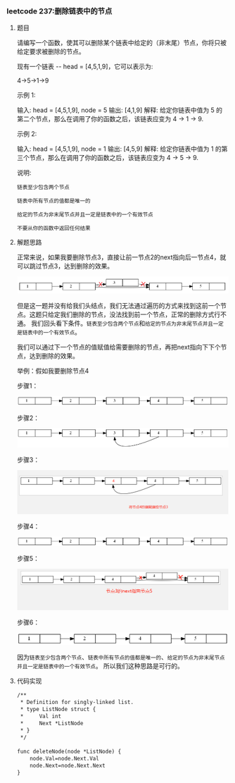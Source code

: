 ### leetcode 237:删除链表中的节点

1. 题目

    请编写一个函数，使其可以删除某个链表中给定的（非末尾）节点，你将只被给定要求被删除的节点。
    
    现有一个链表 -- head = [4,5,1,9]，它可以表示为:
    
    4->5->1->9

    示例 1:
    
    输入: head = [4,5,1,9], node = 5
    输出: [4,1,9]
    解释: 给定你链表中值为 5 的第二个节点，那么在调用了你的函数之后，该链表应变为 4 -> 1 -> 9.
    
    示例 2:
    
    输入: head = [4,5,1,9], node = 1
    输出: [4,5,9]
    解释: 给定你链表中值为 1 的第三个节点，那么在调用了你的函数之后，该链表应变为 4 -> 5 -> 9.
    
    说明:
    
    ```链表至少包含两个节点```
    
    ```链表中所有节点的值都是唯一的```
    
    ```给定的节点为非末尾节点并且一定是链表中的一个有效节点```
    
    ```不要从你的函数中返回任何结果```

2. 解题思路
    
   正常来说，如果我要删除节点3，直接让前一节点2的next指向后一节点4，就可以跳过节点3，达到删除的效果。   
   
   ![avatar](/01-linklist/images/1.jpg)
   
   但是这一题并没有给我们头结点，我们无法通过遍历的方式来找到这前一个节点。这题只给定我们删除的节点，没法找到前一个节点，正常的删除方式行不通。
   我们回头看下条件。```链表至少包含两个节点```和```给定的节点为非末尾节点并且一定是链表中的一个有效节点```。
   
   我们可以通过下一个节点的值赋值给需要删除的节点，再把next指向下下个节点，达到删除的效果。
   
   举例：假如我要删除节点4
   
   步骤1：
  
   ![avatar](/01-linklist/images/2.png)
   
   步骤2：
   
   ![avatar](/01-linklist/images/4.jpg)
   
   步骤3：
   
   ![avatar](/01-linklist/images/5.jpg)
   
   步骤4：
   
   ![avatar](/01-linklist/images/6.jpg)
    
   步骤5：
   
   ![avatar](/01-linklist/images/8.jpg)
   
   步骤6：
      
   ![avatar](/01-linklist/images/9.jpg)
   
   因为```链表至少包含两个节点```、```链表中所有节点的值都是唯一的```、```给定的节点为非末尾节点并且一定是链表中的一个有效节点```。
   所以我们这种思路是可行的。
   
   
   
   

3. 代码实现
 
       /**
        * Definition for singly-linked list.
        * type ListNode struct {
        *     Val int
        *     Next *ListNode
        * }
        */
         
       func deleteNode(node *ListNode) {
           node.Val=node.Next.Val
           node.Next=node.Next.Next
       }